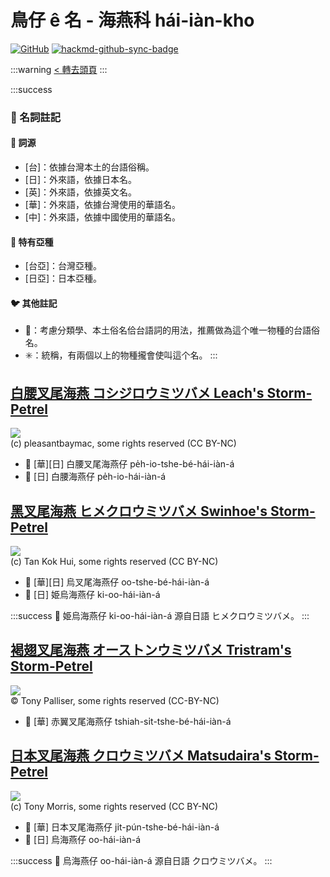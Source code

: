 # 鳥仔 ê 名 - 海燕科 hái-iàn-kho

[![GitHub](https://img.shields.io/badge/GitHub-black?logo=github)](https://github.com/siansiansu/tsiau-a-e-mia)
[![hackmd-github-sync-badge](https://hackmd.io/3RWnNfmQR3GTC8Ystk1aEw/badge)](https://hackmd.io/3RWnNfmQR3GTC8Ystk1aEw)

:::warning
[< 轉去頭頁](https://hackmd.io/@siansiansu/Hy4VzNvha)
:::

:::success
### 📖 名詞註記

#### 📎 詞源

- [台]：依據台灣本土的台語俗稱。
- [日]：外來語，依據日本名。
- [英]：外來語，依據英文名。
- [華]：外來語，依據台灣使用的華語名。
- [中]：外來語，依據中國使用的華語名。

#### 🎏 特有亞種

- [台亞]：台灣亞種。
- [日亞]：日本亞種。

#### 🐦 其他註記

- 🎯：考慮分類學、本土俗名佮台語詞的用法，推薦做為這个唯一物種的台語俗名。
- ✳️：統稱，有兩個以上的物種攏會使叫這个名。
:::

## [白腰叉尾海燕 コシジロウミツバメ Leach's Storm-Petrel](https://ebird.org/species/lcspet)

![](https://inaturalist-open-data.s3.amazonaws.com/photos/97169797/medium.jpg)
<br/>
(c) pleasantbaymac, some rights reserved (CC BY-NC)

- 🎯 [華][日] 白腰叉尾海燕仔 pe̍h-io-tshe-bé-hái-iàn-á
- 🎯 [日] 白腰海燕仔 pe̍h-io-hái-iàn-á

## [黑叉尾海燕 ヒメクロウミツバメ Swinhoe's Storm-Petrel](https://ebird.org/species/swspet)

![](https://inaturalist-open-data.s3.amazonaws.com/photos/26332137/medium.jpeg)
<br/>
(c) Tan Kok Hui, some rights reserved (CC BY-NC)

- 🎯 [華][日] 烏叉尾海燕仔 oo-tshe-bé-hái-iàn-á
- 🎯 [日] 姫烏海燕仔 ki-oo-hái-iàn-á

:::success
📍 姫烏海燕仔 ki-oo-hái-iàn-á 源自日語 ヒメクロウミツバメ。
:::

## [褐翅叉尾海燕 オーストンウミツバメ Tristram's Storm-Petrel](https://ebird.org/species/trspet)

![](https://inaturalist-open-data.s3.amazonaws.com/photos/279914354/original.jpg)
<br/>
© Tony Palliser, some rights reserved (CC-BY-NC)

- 🎯 [華] 赤翼叉尾海燕仔 tshiah-si̍t-tshe-bé-hái-iàn-á

## [日本叉尾海燕 クロウミツバメ Matsudaira's Storm-Petrel](https://ebird.org/species/maspet2)

![](https://inaturalist-open-data.s3.amazonaws.com/photos/232431/medium.jpg)
<br/>
(c) Tony Morris, some rights reserved (CC BY-NC)

- 🎯 [華] 日本叉尾海燕仔 ji̍t-pún-tshe-bé-hái-iàn-á
- 🎯 [日] 烏海燕仔 oo-hái-iàn-á

:::success
📍 烏海燕仔 oo-hái-iàn-á 源自日語 クロウミツバメ。
:::
